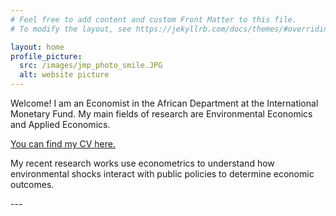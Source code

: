 ```yaml
---
# Feel free to add content and custom Front Matter to this file.
# To modify the layout, see https://jekyllrb.com/docs/themes/#overriding-theme-defaults

layout: home
profile_picture:
  src: /images/jmp_photo_smile.JPG
  alt: website picture
---
```


<p>
 Welcome! I am an Economist in the African Department at the International Monetary Fund. 
My main fields of research are Environmental Economics and Applied Economics. <br>
</p>

<p>
<a href="https://www.dropbox.com/scl/fi/k6nqqlar2vvw9otjkklsf/CV_RegisKouassi_Sept2023.pdf?rlkey=saesshl58zylh0hwc4x6853u4&dl=0">You can find my CV here.</a>
  
</p>

<p>
  My recent research works use econometrics to understand how environmental shocks interact with public policies to determine economic outcomes. <br>
</p>
---

